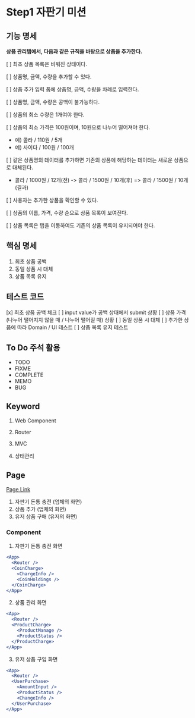 # Step1 자판기 미션

## 기능 명세

**상품 관리탭에서, 다음과 같은 규칙을 바탕으로 상품을 추가한다.**

[ ] 최초 상품 목록은 비워진 상태이다.

[ ] 상품명, 금액, 수량을 추가할 수 있다.

[ ] 상품 추가 입력 폼에 상품명, 금액, 수량을 차례로 입력한다.

[ ] 상품명, 금액, 수량은 공백이 불가능하다.

[ ] 상품의 최소 수량은 1개여야 한다.

[ ] 상품의 최소 가격은 100원이며, 10원으로 나누어 떨어져야 한다.

- 예) 콜라 / 110원 / 5개
- 예) 사이다 / 100원 / 100개

[ ] 같은 상품명의 데이터를 추가하면 기존의 상품에 해당하는 데이터는 새로운 상품으로 대체된다.

- 콜라 / 1000원 / 12개(전) -> 콜라 / 1500원 / 10개(후) => 콜라 / 1500원 / 10개(결과)

[ ] 사용자는 추가한 상품을 확인할 수 있다.

[ ] 상품의 이름, 가격, 수량 순으로 상품 목록이 보여진다.

[ ] 상품 목록은 탭을 이동하여도 기존의 상품 목록이 유지되어야 한다.

## 핵심 명세

1. 최초 상품 공백
2. 동일 상품 시 대체
3. 상품 목록 유지

## 테스트 코드

[x] 최초 상품 공백 체크
[ ] input value가 공백 상태에서 submit 상황
[ ] 상품 가격 (나누어 떨어지지 않을 때 / 나누어 떨어질 때) 상황
[ ] 동일 상품 시 대체
[ ] 추가한 상품에 따라 Domain / UI 테스트
[ ] 상품 목록 유지 테스트

## To Do 주석 활용

- TODO
- FIXME
- COMPLETE
- MEMO
- BUG

## Keyword

1. Web Component

2. Router

3. MVC

4. 상태관리

## Page

[Page Link](../TEMPLATE.md)

1. 자판기 돈통 충전 (업체의 화면)
2. 상품 추가 (업체의 화면)
3. 유저 상품 구매 (유저의 화면)

### Component

1. 자판기 돈통 충전 화면

```jsx
<App>
  <Router />
  <CoinCharge>
    <ChargeInfo />
    <CoinHoldings />
  </CoinCharge>
</App>
```

2. 상품 관리 화면

```jsx
<App>
  <Router />
  <ProductCharge>
    <ProductManage />
    <ProductStatus />
  </ProductCharge>
</App>
```

3. 유저 상품 구입 화면

```jsx
<App>
  <Router />
  <UserPurchase>
    <AmountInput />
    <ProductStatus />
    <ChangeInfo />
  </UserPurchase>
</App>
```
